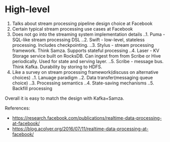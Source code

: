 # High-level

1. Talks about stream processing pipeline design choice at Facebook
2. Certain typical stream processing use cases at Facebook
3. Does not go into the streaming system implementation details
..1. Puma - SQL-like stream processing DSL
..2. Swift - low-level, stateless processing. Includes checkpointing.
..3. Stylus - stream processing framework. Think Samza. Supports stateful processing
..4. Laser - KV Storage service built on RocksDB. Can ingest from from Scribe or Hive periodically. Used for state and serving layer.
..5. Scribe - message bus. Think Kafka. Durability by storing to HDFS.
4. Like a survey on stream processing framework(discuss on alternative choices)
..1. Lanuage paradigm
..2. Data transfer(messaging queue choice)
..3. Processing semantics
..4. State-saving mechanisms
..5. Backfill processing

Overall it is easy to match the design with Kafka+Samza.


References:
- https://research.facebook.com/publications/realtime-data-processing-at-facebook/
- https://blog.acolyer.org/2016/07/11/realtime-data-processing-at-facebook/
